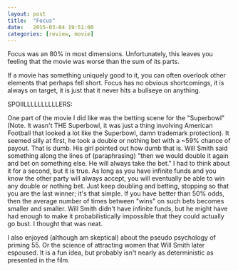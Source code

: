 ```yaml
---
layout: post
title:  "Focus"
date:   2015-03-04 19:51:00
categories: [review, movie]
---
```

Focus was an 80% in most dimensions. Unfortunately, this leaves you feeling that the movie was worse than the sum of its parts.

If a movie has something uniquely good to it, you can often overlook other elements that perhaps fell short. Focus has no obvious shortcomings, it is always on target, it is just that it never hits a bullseye on anything.

SPOIILLLLLLLLLLERS:

One part of the movie I did like was the betting scene for the "Superbowl" (Note. It wasn't THE Superbowl, it was just a thing involving American Football that looked a lot like the Superbowl, damn trademark protection). It seemed silly at first, he took a double or nothing bet with a ~59% chance of payout. That is dumb. His girl pointed out how dumb that is. Will Smith said something along the lines of (paraphrasing) "then we would double it again and bet on something else. He will always take the bet." I had to think about it  for a second, but it is true. As long as you have infinite funds and you know the other party will always accept, you will eventually be able to win any double or nothing bet. Just keep doubling and betting, stopping so that you are the last winner; it's that simple. If you have better than 50% odds, then the average number of times between "wins" on such bets becomes smaller and smaller. Will Smith didn't have infinite funds, but he might have had enough to make it probabilistically impossible that they could actually go bust. I thought that was neat.

I also enjoyed (although am skeptical) about the pseudo psychology of priming 55. Or the science of attracting women that Will Smith later espoused. It is a fun idea, but probably isn't nearly as deterministic as presented in the film.
